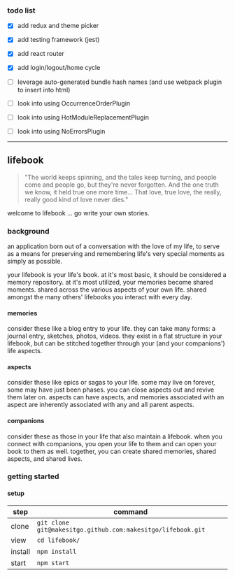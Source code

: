 ### todo list
- [x] add redux and theme picker
- [x] add testing framework (jest)
- [x] add react router
- [x] add login/logout/home cycle
- [ ] leverage auto-generated bundle hash names (and use webpack plugin to insert into html)
- [ ] look into using OccurrenceOrderPlugin
- [ ] look into using HotModuleReplacementPlugin
- [ ] look into using NoErrorsPlugin


---

lifebook
---

> "The world keeps spinning, and the tales keep turning, and people come and people go, but they're never forgotten. And the one truth we know, it held true one more time... That love, true love, the really, really good kind of love never dies."  

welcome to lifebook ... go write your own stories.

### background

an application born out of a conversation with the love of my life, to serve as a means for preserving and remembering life's very special moments as simply as possible.

your lifebook is your life's book.  at it's most basic, it should be considered a memory repository.  at it's most utilized, your memories become shared moments.  shared across the various aspects of your own life.  shared amongst the many others' lifebooks you interact with every day.

#### memories

consider these like a blog entry to your life.  they can take many forms: a journal entry, sketches, photos, videos.  they exist in a flat structure in your lifebook, but can be stitched together through your (and your companions') life aspects.

#### aspects

consider these like epics or sagas to your life.  some may live on forever, some may have just been phases.  you can close aspects out and revive them later on.  aspects can have aspects, and memories associated with an aspect are inherently associated with any and all parent aspects.

#### companions

consider these as those in your life that also maintain a lifebook.  when you connect with companions, you open your life to them and can open your book to them as well.  together, you can create shared memories, shared aspects, and shared lives.

### getting started

#### setup

step | command
--- | ---
clone | `git clone git@makesitgo.github.com:makesitgo/lifebook.git`
view | `cd lifebook/`
install | `npm install`
start | `npm start`
